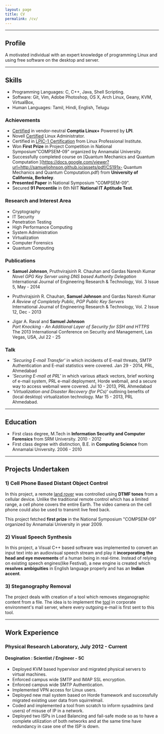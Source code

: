 ```yaml
---
layout: page
title: CV
permalink: /cv/
---
```


----

## Profile

A motivated individual with an expert knowledge of programming Linux and using
free software on the desktop and server.

----

## Skills

  * Programming Languages: C, C++, Java, Shell Scripting.
  * Software: Git, Vim, Adobe Photoshop, OS X, Arch Linux, Geany, KVM, VirtualBox,
  * Human Languages: Tamil, Hindi, English, Telugu

### Achievements

  * [Certified](https://www.certmetrics.com/comptia/public/verification.aspx?code=LXRG9Z8K6LFE1RV4) in vendor-neutral **Comptia Linux+** Powered by **LPI**.
  * Novell [Certified](https://docs.google.com/viewer?url=https://samueljohnson.github.io/assets/pdf/SamuelJohnson_NCLA_ECR.pdf) Linux Administrator.
  * Certified in [LPIC-1 Certification](/assets/img/LPI%20LPIC-1.jpg) from Linux Professional Institute.
  * Won **First Prize** in Project Competition in National Symposium"COMPSEM-09" organized by Annamalai University.
  * Successfully completed course on [Quantum Mechanics and Quantum Computation ](https://docs.google.com/viewer?url=http://samueljohnson.github.io/assets/pdf/CS191x- Quantum Mechanics and Quantum Computation.pdf) from **University of California, Berkeley**.
  * **Presented Paper** in National Symposium "COMPSEM-09".
  * Secured **91 Percentile** in 6th NIIT **National IT Aptitude Test**.

### Research and Interest Area

  * Cryptography
  * IT Security
  * Penetration Testing
  * High Performance Computing
  * System Administration
  * Virtualization
  * Computer Forensics
  * Quantum Computing

### Publications

  * **Samuel Johnson**, Pruthvirajsinh R. Chauhan and Gardas Naresh Kumar
<br> *Novel GPG Key Server using DNS based Authority Delegation*
<br> International Journal of Engineering Research & Technology, Vol. 3 Issue 5, May - 2014

  * Pruthvirajsinh R. Chauhan, **Samuel Johnson** and Gardas Naresh Kumar
<br> *A Review of Completely Public, PGP Public Key Servers*
<br> International Journal of Engineering Research & Technology, Vol. 2 Issue 12, Dec - 2013

  * Jigar A. Raval and **Samuel Johnson**
<br> *Port Knocking - An Additional Layer of Security for SSH and HTTPS*
<br> The 2013 International Conference on Security and Management, Las Vegas, USA, Jul 22 - 25

### Talk

  * *'Securing E-mail Transfer'* in which incidents of E-mail threats, SMTP Authentication and E-mail statistics were covered.  Jan 29 - 2014, PRL, Ahmedabad
  *  *'Securing E-mail at PRL'* in which various attack vectors, brief working of e-mail
system, PRL e-mail deployment, Horde webmail, and a secure way to access webmail were covered. Jul 10 - 2013, PRL Ahmedabad
  * *'Virtualization and Disaster Recovery (for PCs)'* outlining benefits of (local
desktop) virtualization technology. Mar 15 - 2013, PRL Ahmedabad.

----

## Education

  * First class degree, M.Tech in **Information Security and Computer Forensics** from SRM University. 2010 - 2012
  * First class degree with distinction, B.E. in **Computing Science** from Annamalai University. 2006 - 2010

----

## Projects Undertaken

### 1) Cell Phone Based Distant Object Control

In this project, a remote [land
rover](/assets/img/13032009263.jpg) was controlled using
**DTMF tones** from a cellular device. Unlike the traditional remote control
which has a limited range, a cell phone covers the entire Earth. The video
camera on the cell phone could also be used to transmit live feed back.

This project fetched **first prize** in the National Symposium "COMPSEM-09"
organized by Annamalai University in year 2009.

### 2) Visual Speech Synthesis

In this project, a Visual C++ based software was implemented to convert an
input text into an audiovisual speech stream and play it **incorporating the
head and eye movements** of a human being in real-time. Instead of relying on
existing speech engines(like Festival), a new engine is created which
**resolves ambiguities** in English language properly and has an **Indian
accent**.

### 3) Steganography Removal

The project deals with creation of a tool which removes steganographic content
from a file. The idea is to implement the
[tool](https://github.com/samueljohnson/stegr/blob/master/stegr.c) in
corporate environment's mail server, where every outgoing e-mail is first sent
to this tool.

----

## Work Experience

### Physical Research Laboratory, July 2012 - Current

#### Desgination : Scientist / Engineer - SC

  * Deployed KVM based hypervisor and migrated physical servers to virtual machines.
  * Enforced campus wide SMTP and IMAP SSL encryption.
  * Enforced campus wide SMTP Authentication.
  * Implemented VPN access for Linux users.
  * Deployed new mail system based on Horde framework and successfully migrated existing user data from squirrelmail.
  * Coded and implemented a tool from scratch to inform sysadmins (and users) of misuse of IP in a network.
  * Deployed two ISPs in Load Balancing and fail-safe mode so as to have a complete
utilization of both networks and at the same time have redundancy in case one of the ISP is down.

